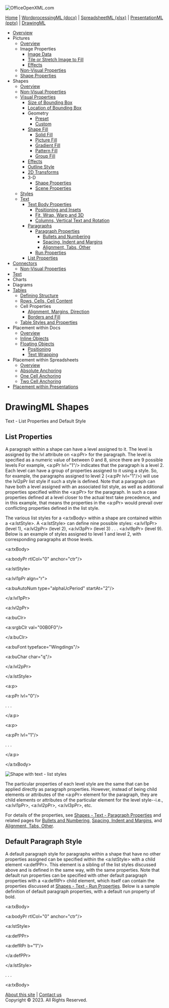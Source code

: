 ![OfficeOpenXML.com](drwImages/drawingMLbanner.png)

[Home](index.md) | [WordprocessingML (docx)](anatomyofOOXML.md) | [SpreadsheetML (xlsx)](anatomyofOOXML-xlsx.md) | [PresentationML (pptx)](anatomyofOOXML-pptx.md) | [DrawingML](drwOverview.md)

- [Overview](drwOverview.md)
- Pictures
  - [Overview](drwPic.md)
  - Image Properties
    - [Image Data](drwPic-ImageData.md)
    - [Tile or Stretch Image to Fill](drwPic-tile.md)
    - [Effects](drwPic-effects.md)
  - [Non-Visual Properties](drwPic-nvPicPr.md)
  - [Shape Properties](drwSp-SpPr.md)
- Shapes
  - [Overview](drwShape.md)
  - [Non-Visual Properties](drwSp-nvSpPr.md)
  - [Visual Properties](drwSp-SpPr.md)
    - [Size of Bounding Box](drwSp-size.md)
    - [Location of Bounding Box](drwSp-location.md)
    - Geometry
      - [Preset](drwSp-prstGeom.md)
      - [Custom](drwSp-custGeom.md)
    - [Shape Fill](drwSp-shapeFill.md)
      - [Solid Fill](drwSp-SolidFill.md)
      - [Picture Fill](drwSp-PictFill.md)
      - [Gradient Fill](drwSp-GradFill.md)
      - [Pattern Fill](drwSp-PattFill.md)
      - [Group Fill](drwSp-grpFill.md)
    - [Effects](drwSp-effects.md)
    - [Outline Style](drwSp-outline.md)
    - [2D Transforms](drwSp-rotate.md)
    - 3-D
      - [Shape Properties](drwSp-3dProps.md)
      - [Scene Properties](drwSp-3dScene.md)
  - [Styles](drwSp-styles.md)
  - [Text](drwSp-text.md)
    - [Text Body Properties](drwSp-text-bodyPr.md)
      - [Positioning and Insets](drwSp-text-bodyPr-inset.md)
      - [Fit, Wrap, Warp and 3D](drwSp-text-bodyPr-fit.md)
      - [Columns, Vertical Text and Rotation](drwSp-text-bodyPr-columns.md)
    - [Paragraphs](drwSp-text-paragraph.md)
      - [Paragraph Properties](drwSp-text-paraProps.md)
        - [Bullets and Numbering](drwSp-text-paraProps-numbering.md)
        - [Spacing, Indent and Margins](drwSp-text-paraProps-margins.md)
        - [Alignment, Tabs, Other](drwSp-text-paraProps-align.md)
      - [Run Properties](drwSp-text-runProps.md)
    - [List Properties](drwSp-text-lstPr.md)
- [Connectors](drwCxnSp.md)
  - [Non-Visual Properties](drwSp-nvCxnSpPr.md)
- [Text](drwSp-textbox.md)
- Charts
- Diagrams
- [Tables](drwTable.md)
  - [Defining Structure](drwTableGrid.md)
  - [Rows, Cells, Cell Content](drwTableRowAndCell.md)
  - Cell Properties
    - [Alignment, Margins, Direction](drwTableCellProperties-alignment.md)
    - [Borders and Fill](drwTableCellProperties-bordersFills.md)
  - [Table Styles and Properties](drwTableStyles.md)
- Placement within Docs
  - [Overview](drwPicInWord.md)
  - [Inline Objects](drwPicInline.md)
  - [Floating Objects](drwPicFloating.md)
    - [Positioning](drwPicFloating-position.md)
    - [Text Wrapping](drwPicFloating-textWrap.md)
- Placement within Spreadsheets
  - [Overview](drwPicInSpread.md)
  - [Absolute Anchoring](drwPicInSpread-absolute.md)
  - [One Cell Anchoring](drwPicInSpread-oneCell.md)
  - [Two Cell Anchoring](drwPicInSpread-twoCell.md)
- [Placement within Presentations](drwPicInPresentation.md)

# DrawingML Shapes

Text - List Properties and Default Style

## List Properties

A paragraph within a shape can have a level assigned to it. The level is assigned by the lvl attribute on <a:pPr> for the paragraph. The level is specified as a numeric value of between 0 and 8, since there are 9 possible levels For example, <a:pPr lvl="1"/> indicates that the paragraph is a level 2. Each level can have a group of properties assigned to it using a style. So, for example, the paragraphs assigned to level 2 (<a:pPr lvl="1"/>) will use the lvl2pPr list style if such a style is defined. Note that a paragraph can have both a level assigned with an associated list style, as well as additional properties specified within the <a:pPr> for the paragraph. In such a case properties defined at a level closer to the actual text take precedence, and in this example, that means the properties in the <a:pPr> would prevail over conflicting properties defined in the list style.

The various list styles for a <a:txBody> within a shape are contained within a <a:lstStyle>. A <a:lstStyle> can define nine possible styles: <a:lvl1pPr> (level 1), <a:lvl2pPr> (level 2), <a:lvl3pPr> (level 3) . . . <a:lvl9pPr> (level 9). Below is an example of styles assigned to level 1 and level 2, with corresponding paragraphs at those levels.

<a:txBody>

<a:bodyPr rtlCol="0" anchor="ctr"/>

<a:lstStyle>

<a:lvl1pPr algn="r">

<a:buAutoNum type="alphaUcPeriod" startAt="2"/>

</a:lvl1pPr>

<a:lvl2pPr>

<a:buClr>

<a:srgbClr val="00B0F0"/>

</a:buClr>

<a:buFont typeface="Wingdings"/>

<a:buChar char="q"/>

</a:lvl2pPr>

</a:lstStyle>

<a:p>

<a:pPr lvl="0"/>

. . .

</a:p>

<a:p>

<a:pPr lvl="1"/>

. . .

</a:p>

</a:txBody>

![Shape with text - list styles](drwImages\drwSp-text-lstPr1.gif)

The particular properties of each level style are the same that can be applied directly as paragraph properties. However, instead of being child elements or attributes of the <a:pPr> element for the paragraph, they are child elements or attributes of the particular element for the level style--i.e., <a:lvl1pPr>, <a:lvl2pPr>, <a:lvl3pPr>, etc.

For details of the properties, see [Shapes - Text - Paragraph Properties](drwSp-text-paraProps.md) and related pages for [Bullets and Numbering](drwSp-text-paraProps-numbering.md), [Spacing, Indent and Margins](drwSp-text-paraProps-margins.md), and [Alignment, Tabs, Other](drwSp-text-paraProps-align.md).

## Default Paragraph Style

A default paragraph style for paragraphs within a shape that have no other properties assigned can be specified within the <a:lstStyle> with a child element <a:defPPr>. This element is a sibling of the list styles discussed above and is defined in the same way, with the same properties. Note that default run properties can be specified with other default paragraph properties with a <a:defRPr> child element, which itself can contain the properties discussed at [Shapes - Text - Run Properties](drwSp-text-runProps.md). Below is a sample definition of default paragraph properties, with a default run property of bold.

<a:txBody>

<a:bodyPr rtlCol="0" anchor="ctr"/>

<a:lstStyle>

<a:defPPr>

<a:defRPr b="1"/>

</a:defPPr>

</a:lstStyle>

. . .

<a:txBody>

[About this site](aboutThisSite.md) | [Contact us](contactUs.md)  
Copyright © 2023. All Rights Reserved.
